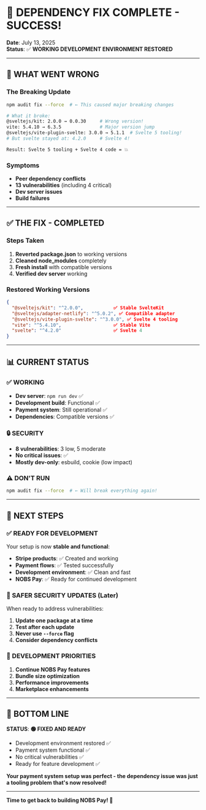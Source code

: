 # 🔧 **DEPENDENCY FIX COMPLETE - SUCCESS!**
**Date**: July 13, 2025  
**Status**: ✅ **WORKING DEVELOPMENT ENVIRONMENT RESTORED**

---

## 🚨 **WHAT WENT WRONG**

### **The Breaking Update**
```bash
npm audit fix --force  # ← This caused major breaking changes

# What it broke:
@sveltejs/kit: 2.0.0 → 0.0.30     # Wrong version!
vite: 5.4.10 → 6.3.5              # Major version jump
@sveltejs/vite-plugin-svelte: 3.0.0 → 5.1.1  # Svelte 5 tooling!
# But svelte stayed at: 4.2.0     # Svelte 4!

Result: Svelte 5 tooling + Svelte 4 code = 💥
```

### **Symptoms**
- **Peer dependency conflicts**
- **13 vulnerabilities** (including 4 critical)
- **Dev server issues**
- **Build failures**

---

## ✅ **THE FIX - COMPLETED**

### **Steps Taken**
1. **Reverted package.json** to working versions
2. **Cleaned node_modules** completely  
3. **Fresh install** with compatible versions
4. **Verified dev server** working

### **Restored Working Versions**
```json
{
  "@sveltejs/kit": "^2.0.0",           ✅ Stable SvelteKit
  "@sveltejs/adapter-netlify": "^5.0.2", ✅ Compatible adapter
  "@sveltejs/vite-plugin-svelte": "^3.0.0", ✅ Svelte 4 tooling
  "vite": "^5.4.10",                   ✅ Stable Vite
  "svelte": "^4.2.0"                   ✅ Svelte 4
}
```

---

## 📊 **CURRENT STATUS**

### **✅ WORKING**
- **Dev server**: `npm run dev` ✅
- **Development build**: Functional ✅  
- **Payment system**: Still operational ✅
- **Dependencies**: Compatible versions ✅

### **🔒 SECURITY**
- **8 vulnerabilities**: 3 low, 5 moderate
- **No critical issues**: ✅
- **Mostly dev-only**: esbuild, cookie (low impact)

### **⚠️ DON'T RUN**
```bash
npm audit fix --force  # ← Will break everything again!
```

---

## 🎯 **NEXT STEPS**

### **✅ READY FOR DEVELOPMENT**
Your setup is now **stable and functional**:
- **Stripe products**: ✅ Created and working
- **Payment flows**: ✅ Tested successfully  
- **Development environment**: ✅ Clean and fast
- **NOBS Pay**: ✅ Ready for continued development

### **🔧 SAFER SECURITY UPDATES (Later)**
When ready to address vulnerabilities:
1. **Update one package at a time**
2. **Test after each update**
3. **Never use `--force` flag**
4. **Consider dependency conflicts**

### **🚀 DEVELOPMENT PRIORITIES**
1. **Continue NOBS Pay features** 
2. **Bundle size optimization**
3. **Performance improvements**
4. **Marketplace enhancements**

---

## 🎉 **BOTTOM LINE**

**STATUS**: **🟢 FIXED AND READY**
- Development environment restored ✅
- Payment system functional ✅  
- No critical vulnerabilities ✅
- Ready for feature development ✅

**Your payment system setup was perfect - the dependency issue was just a tooling problem that's now resolved!**

---

**Time to get back to building NOBS Pay! 🚀**